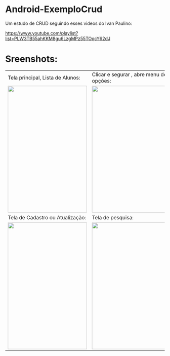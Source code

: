 # Android-ExemploCrud

Um estudo de CRUD seguindo esses videos do Ivan Paulino:

https://www.youtube.com/playlist?list=PLW3TB55ahKKM8gu6LzgMPz55TOqcY62dJ
 

# Sreenshots:
<table>
  <tr>
    <td>Tela principal, Lista de Alunos:</td>
    <td>Clicar e segurar , abre menu de opções:</td>
  </tr>
  <tr>
    <td><img src= "https://user-images.githubusercontent.com/53623916/96936724-fc94dc80-149c-11eb-87e4-ae7ef4ec6cc0.jpg" height="400"  width="250"></td>
    <td><img src= "https://user-images.githubusercontent.com/53623916/96936822-26e69a00-149d-11eb-8216-18c7d7e9a707.jpg" height="400"  width="250"></td>
  </tr>
  <tr>
    <td>Tela de Cadastro ou Atualização:</td>
    <td>Tela de pesquisa:</td>
  </tr>
  <tr>
    <td><img src= "https://user-images.githubusercontent.com/53623916/96937869-80e85f00-149f-11eb-8aa7-f681ae7cc720.jpg" height="400"  width="250"></td>
    <td><img src= "https://user-images.githubusercontent.com/53623916/96938120-f7855c80-149f-11eb-8530-1047023f9e5b.jpg" height="400"  width="250"></td>
  </tr>
</table>
